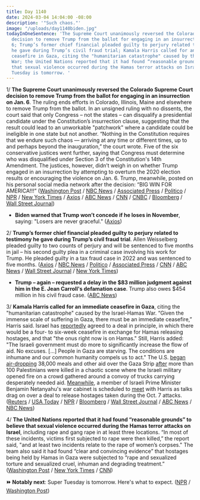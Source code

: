 ```yaml
---
title: Day 1140
date: 2024-03-04 14:04:00 -08:00
description: '"Such chaos."'
image: "/uploads/day1140biden.jpg"
todayInOneSentence: 'The Supreme Court unanimously reversed the Colorado Supreme Court
  decision to remove Trump from the ballot for engaging in an insurrection on Jan.
  6; Trump’s former chief financial pleaded guilty to perjury related to testimony
  he gave during Trump’s civil fraud trial; Kamala Harris called for an immediate
  ceasefire in Gaza, citing the "humanitarian catastrophe" caused by the Israel-Hamas
  War; the United Nations reported that it had found “reasonable grounds” to believe
  that sexual violence occurred during the Hamas terror attacks on Israel; and Super
  Tuesday is tomorrow. '
---
```


1/ **The Supreme Court unanimously reversed the Colorado Supreme Court decision to remove Trump from the ballot for engaging in an insurrection on Jan. 6**. The ruling ends efforts in Colorado, Illinois, Maine and elsewhere to remove Trump from the ballot. In an unsigned ruling with no dissents, the court said that only Congress – not the states – can disqualify a presidential candidate under the Constitution’s insurrection clause, suggesting that the result could lead to an unworkable "patchwork" where a candidate could be ineligible in one state but not another. “Nothing in the Constitution requires that we endure such chaos — arriving at any time or different times, up to and perhaps beyond the inauguration,” the court wrote. Five of the six conservative justices went further, saying that Congress must determine who was disqualified under Section 3 of the Constitution's 14th Amendment. The justices, however, didn’t weigh in on whether Trump engaged in an insurrection by attempting to overturn the 2020 election results or encouraging the violence on Jan. 6. Trump, meanwhile, posted on his personal social media network after the decision: “BIG WIN FOR AMERICA!!!” ([Washington Post](https://www.washingtonpost.com/politics/2024/03/04/supreme-court-trump-ballot-decision/) / [NBC News](https://www.nbcnews.com/politics/supreme-court/supreme-court-rules-trump-cannot-kicked-colorado-ballot-rcna132291) / [Associated Press](https://apnews.com/article/supreme-court-trump-insurrection-election-colorado-51e79c0f03013034c8a042cb278b6446) / [Politico](https://www.politico.com/news/2024/03/04/states-cant-remove-trump-from-ballot-supreme-court-says-00144673) / [NPR](https://www.npr.org/2024/03/04/1230453714/supreme-court-trump-colorado-ballot) / [New York Times](https://www.nytimes.com/live/2024/03/04/us/trump-supreme-court-colorado-ballot) / [Axios](https://www.axios.com/2024/03/04/supreme-court-trump-colorado-ballot) / [ABC News](https://abcnews.go.com/Politics/us-supreme-court-rules-trump-historic-14th-amendment/story?id=107158454) / [CNN](https://www.cnn.com/politics/live-news/supreme-court-opinion-trump-ballot-03-04-24/index.html) / [CNBC](https://www.cnbc.com/2024/03/04/supreme-court-rules-in-trump-colorado-ballot-case.html) / [Bloomberg](https://www.bloomberg.com/news/articles/2024-03-04/supreme-court-rules-trump-can-appear-on-presidential-ballots?srnd=homepage-americas&sref=MIBMEEoj) / [Wall Street Journal](https://www.wsj.com/us-news/law/supreme-court-ruling-trump-ballot-colorado-092852fe))

* **Biden warned that Trump won’t concede if he loses in November**, saying: "Losers are never graceful." ([Axios](https://www.axios.com/2024/03/04/biden-trump-2024-election-concede))

2/ **Trump’s former chief financial pleaded guilty to perjury related to testimony he gave during Trump’s civil fraud trial**. Allen Weisselberg pleaded guilty to two counts of perjury and will be sentenced to five months in jail – his second guilty plea in a criminal case involving his work for Trump. He pleaded guilty in a tax fraud case in 2022 and was sentenced to five months. ([Axios](https://www.axios.com/2024/03/04/allen-weisselberg-perjury-trump-trial-guilty-plea) / [NBC News](https://www.nbcnews.com/politics/donald-trump/ex-trump-cfo-weisselberg-plead-guilty-perjury-civil-fraud-case-rcna141612) / [Politico](https://www.politico.com/news/2024/03/04/trump-cfo-weisselberg-perjury-00144704) / [Associated Press](https://apnews.com/article/trump-fraud-weisselberg-perjury-0101a9972cefd1e1fb4ba6d36e69fecb) / [CNN](https://www.cnn.com/2024/03/04/politics/allen-weisselberg-trump-org-cfo-plea-perjury/) / [ABC News](https://abcnews.go.com/US/trump-organization-cfo-allen-weisselberg-plead-guilty-perjury/story?id=107767924) / [Wall Street Journal](https://www.wsj.com/us-news/law/ex-trump-cfo-pleads-guilty-to-perjury-charges-6f937965) / [New York Times](https://www.nytimes.com/2024/03/04/nyregion/weisselberg-guilty-trump-business.html))


* **Trump – again – requested a delay in the $83 million judgment against him in the E. Jean Carroll's defamation case**. Trump also owes $454 million in his civil fraud case. ([ABC News](https://abcnews.go.com/US/trump-seeks-delay-83m-judgment-jean-carroll-case/story?id=107782842))

3/ **Kamala Harris called for an immediate ceasefire in Gaza**, citing the "humanitarian catastrophe" caused by the Israel-Hamas War. “Given the immense scale of suffering in Gaza, there must be an immediate ceasefire,” Harris said. Israel has [reportedly](https://apnews.com/article/israel-hamas-war-news-03-02-2024-531593c27931a2764357b6f7b11ce394) agreed to a deal in principle, in which there would be a four- to six-week ceasefire in exchange for Hamas releasing hostages, and that "the onus right now is on Hamas." Still, Harris added: "The Israeli government must do more to significantly increase the flow of aid. No excuses. [...] People in Gaza are starving. The conditions are inhumane and our common humanity compels us to act." The U.S. [began](https://www.wsj.com/world/middle-east/negotiators-scramble-to-rescue-gaza-hostage-talks-after-deadly-convoy-incident-b446a5e3) [air-dropping](https://www.nytimes.com/2024/03/02/world/middleeast/us-airdrop-gaza-aid.html) 38,000 meals and other aid over the Gaza Strip [after](https://apnews.com/article/israel-hamas-gaza-airdrop-humanitarian-assistance-f8bc071193f89906abf21478bc70a084) more than 100 Palestinians were killed in a chaotic scene where the Israeli military opened fire on a crowd gathered around a convoy of trucks carrying desperately needed aid. [Meanwhile](https://www.npr.org/2024/03/02/1235570881/harris-israel-gantz-gaza-ceasefire-biden-netanyahu), a member of Israeli Prime Minister Benjamin Netanyahu's war cabinet is scheduled to [meet](https://www.npr.org/2024/03/02/1235570881/harris-israel-gantz-gaza-ceasefire-biden-netanyahu) with Harris as talks drag on over a deal to release hostages taken during the Oct. 7 attacks. ([Reuters](https://www.reuters.com/world/us-vp-harris-urges-israeli-government-do-more-boost-aid-into-gaza-2024-03-03/) / [USA Today](https://www.usatoday.com/story/news/politics/2024/03/03/kamala-harris-immediate-ceasefire-gaza/72833162007/) / [NPR](https://www.npr.org/2024/03/04/1234822836/kamala-harris-benny-gantz-gaza-cease-fire-israel-hamas) / [Bloomberg](https://www.bloomberg.com/news/articles/2024-03-03/harris-calls-for-gaza-cease-fire-release-of-israeli-hostages?srnd=politics-vp&sref=MIBMEEoj) / [Wall Street Journal](https://www.wsj.com/world/harris-calls-for-gaza-cease-fire-as-she-urges-hamas-to-accept-deal-84f27689) / [ABC News](https://abcnews.go.com/Politics/vice-president-kamala-harris-returns-selma-mark-bloody/story?id=107753453) / [NBC News](https://www.nbcnews.com/news/world/live-blog/israel-hamas-war-live-updates-rcna141594))

4/ **The United Nations reported that it had found “reasonable grounds” to believe that sexual violence occurred during the Hamas terror attacks on Israel**, including rape and gang rape in at least three locations. “In most of these incidents, victims first subjected to rape were then killed,” the report said, "and at least two incidents relate to the rape of women’s corpses." The team also said it had found “clear and convincing evidence” that hostages being held by Hamas in Gaza were subjected to “rape and sexualized torture and sexualized cruel, inhuman and degrading treatment.” ([Washington Post](https://www.washingtonpost.com/world/2024/03/04/israel-hamas-war-news-gaza-palestine/#link-MVPCJFYKPVHJHIVS2GUXLG6WQQ) / [New York Times](https://www.nytimes.com/live/2024/03/04/world/israel-hamas-war-gaza-news) / [CNN](https://www.cnn.com/2024/03/04/europe/un-team-sexual-abuse-oct-7-hostages-intl/index.html))

**⏩ Notably next**: Super Tuesday is tomorrow. Here's what to expect. ([NPR](https://www.npr.org/2024/03/04/1234950789/super-tuesday-2024-when-primary) / [Washington Post](https://www.washingtonpost.com/elections/2024/03/04/questions-answers-super-tuesday-polling/))
